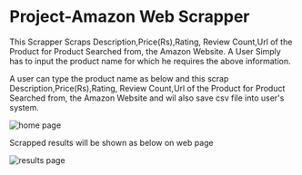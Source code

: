 # Project-Amazon Web Scrapper
This Scrapper Scraps Description,Price(Rs),Rating, Review Count,Url of the Product for Product Searched from, the Amazon Website.
A User Simply has to input the product name for which he requires the above information.

A user can type the product name as below and this scrap Description,Price(Rs),Rating, Review Count,Url of the Product for Product Searched from, the Amazon Website and wil also save csv file into user's system.

![home page](https://user-images.githubusercontent.com/102470567/194708637-f41054d3-0f0a-4107-853c-45ca9e241754.png)

Scrapped results will be shown as below on web page

![results page](https://user-images.githubusercontent.com/102470567/194708652-c4dab6ee-3eb1-4d84-bc4a-f1897683ac57.png)









